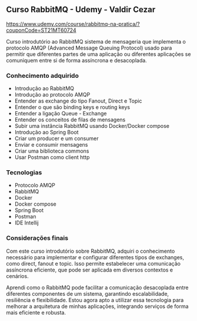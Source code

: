 ## Curso RabbitMQ - Udemy - Valdir Cezar
https://www.udemy.com/course/rabbitmq-na-pratica/?couponCode=ST21MT60724

Curso introdutório ao RabbitMQ sistema de mensageria que implementa o protocolo AMQP (Advanced Message Queuing Protocol) usado para permitir que diferentes partes de uma aplicação ou diferentes aplicações se comuniquem 
entre si de forma assíncrona e desacoplada.

### Conhecimento adquirido
- Introdução ao RabbitMQ
- Introdução ao protocolo AMQP
- Entender as exchange do tipo Fanout, Direct e Topic
- Entender o que são binding keys e routing keys
- Entender a ligação Queue - Exchange
- Entender os conceitos de filas de mensagens
- Subir uma instância RabbitMQ usando Docker/Docker compose
- Introdução ao Spring Boot
- Criar um producer e um consumer
- Enviar e consumir mensagens
- Criar uma biblioteca commons
- Usar Postman como client http

### Tecnologias 

- Protocolo AMQP
- RabbitMQ
- Docker
- Docker compose
- Spring Boot
- Postman
- IDE Intellij

### Considerações finais
Com este curso introdutório sobre RabbitMQ, adquiri o conhecimento necessário para implementar e configurar diferentes tipos de exchanges, como direct, fanout e topic. Isso permite estabelecer uma comunicação assíncrona eficiente, que pode ser aplicada em diversos contextos e cenários.

Aprendi como o RabbitMQ pode facilitar a comunicação desacoplada entre diferentes componentes de um sistema, garantindo escalabilidade, resiliência e flexibilidade. Estou agora apto a utilizar essa tecnologia para melhorar a arquitetura de minhas aplicações, integrando serviços de forma mais eficiente e robusta.



